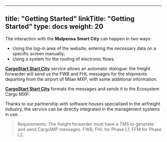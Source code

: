 
---
title: "Getting Started"
linkTitle: "Getting Started"
type: docs
weight: 20
---

The interaction with the **Malpensa Smart City** can happen in two ways:

-   Using the log-in area of the website, entering the necessary data on a specific screen manually;
-   Using a system for the routing of electronic flows.

**[CargoStart Start City](https://www.cargostart.net/solution/start-city/)** service allows an automatic dialogue: the freight forwarder will send us the FWB and FHL messages for the shipments departing from the airport of Milan MXP, with some additional information.

**[CargoStart Start City](https://www.cargostart.net/solution/start-city/)** formats the messages and sends it to the Ecosystem Cargo MXP.

Thanks to our partnership with software houses specialised in the airfreight industry, the service can be directly integrated in the management systems in use.

> Requirements: The freight forwarder must have a TMS to generate and send CargoIMP messages. FWB, FHL for Phase L1, FFM for Phase L2.